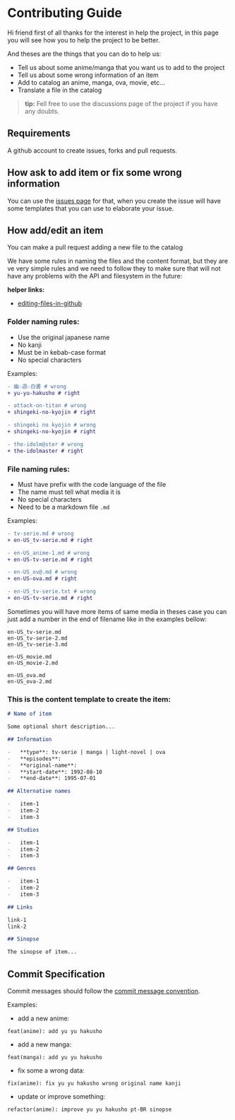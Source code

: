 # Contributing Guide

Hi friend first of all thanks for the interest in help the project, in this page you will see how you to help the project to be better.

And theses are the things that you can do to help us:

-   Tell us about some anime/manga that you want us to add to the project
-   Tell us about some wrong information of an item
-   Add to catalog an anime, manga, ova, movie, etc...
-   Translate a file in the catalog

> **tip:** Fell free to use the discussions page of the project if you have any doubts.

## Requirements

A github account to create issues, forks and pull requests.

## How ask to add item or fix some wrong information

You can use the [issues page](https://github.com/htron-dev/baka-db/issues) for that, when you create the issue will have some templates that you can use to elaborate your issue.

## How add/edit an item

You can make a pull request adding a new file to the catalog

We have some rules in naming the files and the content format, but they are ve very simple rules
and we need to follow they to make sure that will not have any problems with the API and filesystem in the future:

**helper links:**

-   [editing-files-in-github](https://docs.github.com/en/github/managing-files-in-a-repository/managing-files-on-github/editing-files-in-another-users-repository)

### Folder naming rules:

-   Use the original japanese name
-   No kanji
-   Must be in kebab-case format
-   No special characters

Examples:

```diff
- 幽☆遊☆白書 # wrong
+ yu-yu-hakusho # right

- attack-on-titan # wrong
+ shingeki-no-kyojin # right

- shingeki no kyojin # wrong
+ shingeki-no-kyojin # right

- the-idolm@ster # wrong
+ the-idolmaster # right
```

### File naming rules:

-   Must have prefix with the code language of the file
-   The name must tell what media it is
-   No special characters
-   Need to be a markdown file `.md`

Examples:

```diff
- tv-serie.md # wrong
+ en-US_tv-serie.md # right

- en-US_anime-1.md # wrong
+ en-US-tv-serie.md # right

- en-US_ov@.md # wrong
+ en-US-ova.md # right

- en-US_tv-serie.txt # wrong
+ en-US-tv-serie.md # right

```

Sometimes you will have more items of same media in theses case you can just add a number in the end of filename like in the examples bellow:

```
en-US_tv-serie.md
en-US_tv-serie-2.md
en-US_tv-serie-3.md

en-US_movie.md
en-US_movie-2.md

en-US_ova.md
en-US_ova-2.md
```

### This is the content template to create the item:

```md
# Name of item

Some optional short description...

## Information

-   **type**: tv-serie | manga | light-novel | ova
-   **episodes**:
-   **original-name**:
-   **start-date**: 1992-08-10
-   **end-date**: 1995-07-01

## Alternative names

-   item-1
-   item-2
-   item-3

## Studios

-   item-1
-   item-2
-   item-3

## Genres

-   item-1
-   item-2
-   item-3

## Links

link-1
link-2

## Sinopse

The sinopse of item...
```

## Commit Specification

Commit messages should follow the [commit message convention](https://www.conventionalcommits.org).

Examples:

-   add a new anime:

```
feat(anime): add yu yu hakusho
```

-   add a new manga:

```
feat(manga): add yu yu hakusho
```

-   fix some a wrong data:

```
fix(anime): fix yu yu hakusho wrong original name kanji
```

-   update or improve something:

```
refactor(anime): improve yu yu hakusho pt-BR sinopse
```
